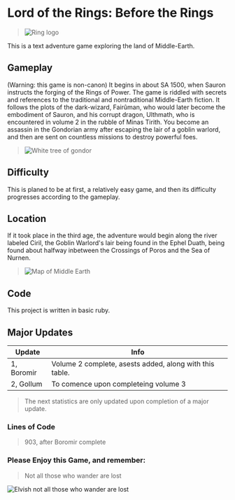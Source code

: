 # Lord of the Rings: Before the Rings
>![Ring logo](https://docs.google.com/drawings/d/e/2PACX-1vSi7zHjayxiLQDwheMKs5Py-iSwYKJ-U5P6cMGBMQunMRXKZshRZs3U08zQWyxZDNigvJnKcVO9Rib-/pub?w=323&amp;h=159)

This is a text adventure game exploring the land of Middle-Earth. 

## Gameplay
(Warning: this game is non-canon) It begins in about SA 1500, when Sauron instructs the forging of the Rings of Power. The game is riddled with secrets and references to the traditional and nontraditional Middle-Earth fiction. It follows the plots of the dark-wizard, Fairûman, who would later become the embodiment of Sauron, and his corrupt dragon,  Ulthmath, who is encountered in volume 2 in the rubble of Minas Tirith. You become an assassin in the Gondorian army after escaping the lair of a goblin warlord, and then are sent on countless missions to destroy powerful foes.

>![White tree of gondor](http://des-livres-de-magies.fr/wp-content/uploads/2017/11/220px-Blason_Gondor.svg_.png)

## Difficulty
This is planed to be at first, a relatively easy game, and then its difficulty progresses according to the gameplay.

## Location
If it took place in the third age, the adventure would begin along the river labeled Ciril, the Goblin Warlord's lair being found in the Ephel Duath, being found about halfway inbetween the Crossings of Poros and the Sea of Nurnen.

>![Map of Middle Earth](https://i.imgur.com/VNYqEcp.jpg)

## Code
This project is written in basic ruby.

## Major Updates

| Update | Info |
| ------------- | ------------- |
| 1, Boromir | Volume 2 complete, asests added, along with this table. |
| 2, Gollum | To comence upon completeing volume 3 |

>The next statistics are only updated upon completion of a major update.
### Lines of Code
>903, after Boromir complete

### Please Enjoy this Game, and remember:
>Not all those who wander are lost

![Elvish not all those who wander are lost](http://i.imgur.com/nItllTU.jpg)

